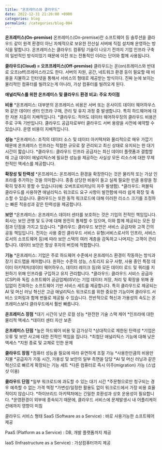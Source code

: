 ```yaml
---
title: "온프레미스와 클라우드"
date: 2022-12-31 21:26:00 +0900
categories: blog
permalink: /categories/blog-004
---
```


**온프레미스(On-premise)**
온프레미스(On-premise)란 소프트웨어 등 솔루션을 클라우드 같이 원격 환경이 아닌 자체적으로 보유한 전산실 서버에 직접 설치해 운영하는 방식을 말합니다. 온프레미스는 클라우드 컴퓨팅 기술이 나오기 전까지 기업 인프라 구축의 일반적인 방식이었기 때문에 이전 또는 전통적인 이라는 단어와 함께 사용됩니다. 

**클라우드(Cloud) =  오프프레미스(Off-premise)**
클라우드는 온(on)프레미스와 반대로 오프(off)프레미스라고도 한다. 서버의 자원, 공간, 네트워크 환경 등이 필요할 때 비용을 지불하고 인터넷을  통해서 서비스의 형태로 제공받는 방식이다. 진짜 눈에 보이는 물리적인 컴퓨터를 빌려오는게 아니라, 가상 컴퓨터를 빌려오게 된다.

**애널리틱스를 위한 온프레미스 및 클라우드 환경 비교: 주요 차이점**

**비용**
*온프레미스: 대부분의 온프레미스 비용은 서버 또는 온사이트 데이터 웨어하우스와 같은 데이터 센터 인프라 구매, 관리 및 유지 과정 중 발생합니다. 특히 하드웨어에 대한 자본 지출이 지배적입니다.
*클라우드: 적어도 데이터 웨어하우징의 클라우드 비용은 주로 구독 기반입니다. 클라우드 공급자로부터 클라우드 서버 용량을 사전에 예약할 수 있습니다. 운영 비용이 지배적입니다.

**성능**
*온프레미스: 조직의 데이터 소스 및 데이터 아키텍처와 물리적으로 매우 가깝기 때문에 온프레미스 인프라는 적절한 규모로 잘 관리되고 최신 상태로 유지되는 한 대기 시간이 짧습니다.
*클라우드: 클라우드 인프라 공급자는 최신 데이터 플랫폼과 결합할 때 고급 데이터 애널리틱스에 필요한 성능을 제공하는 사실상 모든 리소스에 대한 무제한적인 액세스를 제공합니다.

**확장성 및 탄력성**
*온프레미스: 온프레미스 환경을 확장한다는 것은 물리적 또는 가상 인프라를 추가하는 것을 의미합니다. 종종 상당한 비용이 들고 실제 필요한 만큼 용량을 정확히 맞추지 못할 수 있습니다(예: 오버프로비저닝이 자주 발생함).
*클라우드: 퍼블릭 클라우드를 사용하면 애널리틱스 워크로드 요구 사항이 발전함에 따라 쉽게 확장 및 축소할 수 있습니다. 클라우드는 또한 동적 워크로드에 대해 이러한 리소스 크기를 조정하는 빠른 적응성과 같은 탄력성을 제공합니다.

**보안**
*온프레미스: 온프레미스 데이터 센터를 보호하는 것은 기업의 전적인 책임입니다. 회사는 보안 관행 및 도구에 대해 완전히 통제할 수 있으며, 이와 함께 제공되는 모든 장점과 단점을 가지고 있습니다.
*클라우드: 클라우드 보안은 서비스 공급자와 고객 간의 공동 책임입니다. 전자는 사용 중인 클라우드 서비스 유형(서비스로서의 인프라, 서비스로서의 소프트웨어 등)에 따라 보안 스택의 여러 계층을 감독하고 나머지는 고객이 관리합니다. 데이터 보안은 항상 후자의 버킷에 적합합니다.

**기능**
*온프레미스: 기업은 주로 하드웨어 수준에서 온프레미스 환경이 작동하는 방식과 장기 로드맵을 제어합니다. 원하는 수준의 성능, 스토리지 요구 사항, 사용 중인 특정 데이터 아키텍처(데이터 웨어하우스, 데이터 레이크 등)와 모든 데이터 로드 및 쿼리를 지원하기 위해 인프라를 구입하고 유지 관리합니다.
*클라우드: 클라우드 서비스 공급자(CSP)와 독립 소프트웨어 공급업체(ISV)는 기업 데이터 저장, 처리 및 확장을 위해 끊임없이 진화하는 소프트웨어 기반 서비스 세트를 제공합니다. 특히 클라우드로 제공되는 AI 및 머신 러닝 혁신은 고급 애널리틱스 워크로드를 위한 중요한 기능이며 클라우드 서비스 오퍼링과 함께 번들로 제공될 수 있습니다. 전반적으로 혁신과 가용성의 속도는 온프레미스보다 클라우드에서 훨씬 빠릅니다.

**온프레미스 장점**
*대기 시간이 낮은 로컬 성능
*완전한 기술 스택 제어
*인프라에 대한 물리적 액세스
*데이터 센터 자산 보존

**온프레미스 단점**
*높은 하드웨어 비용 및 감가상각
*상대적으로 제한된 탄력성
*기업은 오류 및 보안 사고에 대한 전적인 책임을 집니다.
*최첨단 애널리틱스 기능에 대해 낮은 액세스
*지원 종료 및 교체로 인한 문제

**클라우드 장점**
*컴퓨터 성능을 필요에 따라 유연하게 조절 가능
*사용한만큼의 비용만 지불
*공급자가 가동 시간, 가용성 및 보안의 일부 측면을 담당
*AI 및 머신 러닝과 같은 혁신으로 빠르게 확장되는 기능 세트
*다른 컴퓨터로 즉시 이주(migration) 가능 (스냅샷 이용)

**클라우드 단점**
*일부 워크로드에 과도할 수 있는 대기 시간
*주문형으로만 청구되는 경우 예측할 수 없는 가격 책정
*가변성/일정한 활용도 없이 워크로드에서 가장 비용 효율적이지 않습니다.
*하이브리드 아키텍처에는 긴밀한 호환성과 상호 운용성이 필요합니다.
*운영환경이 외부에 종속되기 때문에, 클라우드 서비스에 문제발생시 내 어플리케이션에까지 영향이 미침

클라우드 서비스 형태
SaaS (Software as a Service)
: 바로 사용가능한 소프트웨어 제공

PaaS (Platform as a Service)
: DB, 개발 플랫폼까지 제공

IaaS (Infrastructure as a Service)
: 가상컴퓨터까지 제공

 